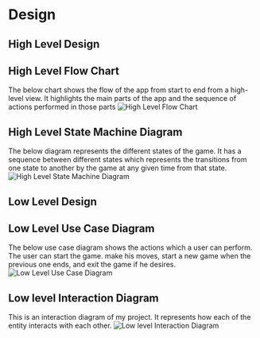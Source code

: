# Design
## High Level Design 
  ## High Level Flow Chart  
  The below chart shows the flow of the app from start to end from a high-level view. It highlights the main parts of the app and the sequence of actions performed in those parts
![High Level Flow Chart](https://user-images.githubusercontent.com/54026778/114264156-e658e980-9a06-11eb-90b9-85e4bae16dc6.jpg)
## High Level State Machine Diagram
  The below diagram represents the different states of the game. It has a sequence between different states which represents the transitions from one state to another by the game at any given time from that state.
  ![High Level State Machine Diagram](https://user-images.githubusercontent.com/54026778/114510236-0e895800-9c54-11eb-9faa-c69379ea56bb.png)
## Low Level Design 
  ## Low Level Use Case Diagram
  The below use case diagram shows the actions which a user can perform. The user can start the game. make his moves, start a new game when the previous one ends, and exit the game if he desires.
  ![Low Level Use Case Diagram](https://user-images.githubusercontent.com/54026778/114353219-6491c900-9b8a-11eb-9fa8-ada03193bd8c.png)
  ## Low level Interaction Diagram
  This is an interaction diagram of my project. It represents how each of the entity interacts with each other.
  ![Low level Interaction Diagram](https://user-images.githubusercontent.com/54026778/114707193-8e441f00-9d47-11eb-9f57-a113b8c18183.png)
